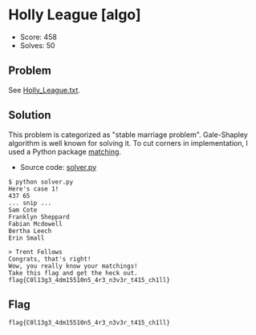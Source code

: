 # Holly League [algo]

- Score: 458
- Solves: 50

## Problem

See [Holly_League.txt](Holly_League.txt).

## Solution

This problem is categorized as "stable marriage problem". Gale-Shapley algorithm is well known for solving it. To cut corners in implementation, I used a Python package [matching](https://github.com/daffidwilde/matching).

- Source code: [solver.py](solver.py)

```fish
$ python solver.py
Here's case 1!
437 65
... snip ...
Sam Cote
Franklyn Sheppard
Fabian Mcdowell
Bertha Leech
Erin Small

> Trent Fellows
Congrats, that's right!
Wow, you really know your matchings!
Take this flag and get the heck out.
flag{C0l13g3_4dm15510n5_4r3_n3v3r_t415_ch1ll}
```

## Flag

`flag{C0l13g3_4dm15510n5_4r3_n3v3r_t415_ch1ll}`
